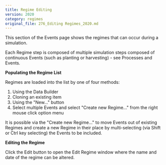 ```yaml
---
title: Regime Editing
version: 2020
category: regimes
original_file: 276_Editing Regimes_2020.md
---
```


This section of the Events page shows the regimes that can occur during
a simulation.

Each Regime step is composed of multiple simulation steps composed of
continuous Events (such as planting or harvesting) - see Processes and
Events.

**Populating the Regime List**

Regimes are loaded into the list by one of four methods:

1.  Using the Data Builder
2.  Cloning an existing item
3.  Using the "New\..." button
4.  Select multiple Events and select "Create new Regime\..." from the
    right mouse click option menu

It is possible via the "Create new Regime\..." to move Events out of
existing Regimes and create a new Regime in their place by
multi-selecting (via Shift or Ctrl key selecting) the Events to be
included.

**Editing the Regime**

Click the Edit button to open the Edit Regime
window where the name and date of the regime can be altered.
